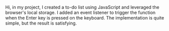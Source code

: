 Hi, in my project, I created a to-do list using JavaScript and leveraged the browser's local storage. 
I added an event listener to trigger the function when the Enter key is pressed on the keyboard. The implementation is quite simple, but the result is satisfying.
